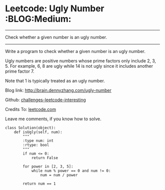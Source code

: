 # Leetcode: Ugly Number     :BLOG:Medium:


---

Check whether a given number is an ugly number.  

---

Write a program to check whether a given number is an ugly number.  

Ugly numbers are positive numbers whose prime factors only include 2, 3, 5. For example, 6, 8 are ugly while 14 is not ugly since it includes another prime factor 7.  

Note that 1 is typically treated as an ugly number.  

Blog link: <http://brain.dennyzhang.com/ugly-number>  

Github: [challenges-leetcode-interesting](https://github.com/DennyZhang/challenges-leetcode-interesting/tree/master/ugly-number)  

Credits To: [leetcode.com](https://leetcode.com/problems/ugly-number/description)  

Leave me comments, if you know how to solve.  

    class Solution(object):
        def isUgly(self, num):
            """
            :type num: int
            :rtype: bool
            """
            if num <= 0:
                return False
    
            for power in [2, 3, 5]:
                while num % power == 0 and num != 0:
                    num = num / power
    
            return num == 1